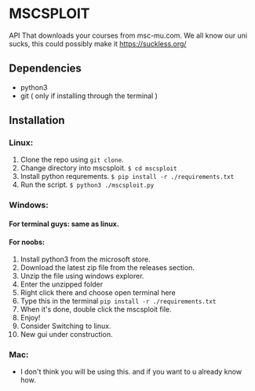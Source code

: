 # MSCSPLOIT
API That downloads your courses from msc-mu.com.
We all know our uni sucks, this could possibly make it https://suckless.org/

## Dependencies

+ python3
+ git ( only if installing through the terminal )

## Installation
### Linux:
1. Clone the repo using `git clone`.
2. Change directory into mscsploit.
`$ cd mscsploit`
3. Install python requrements.
`$ pip install -r ./requirements.txt`
4. Run the script.
`$ python3 ./mscsploit.py`

### Windows:
#### For terminal guys: same as linux.
#### For noobs:
1. Install python3 from the microsoft store.
2. Download the latest zip file from the releases section.
3. Unzip the file using windows explorer.
4. Enter the unzipped folder
5. Right click there and choose open terminal here
6. Type this in the terminal `pip install -r ./requirements.txt`
7. When it's done, double click the mscsploit file.
8. Enjoy!
9. Consider Switching to linux.
10. New gui under construction.

### Mac:

+ I don't think you will be using this. and if you want to u already know how.
